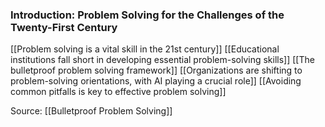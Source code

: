 ### Introduction: Problem Solving for the Challenges of the Twenty-First Century

[[Problem solving is a vital skill in the 21st century]]
[[Educational institutions fall short in developing essential problem-solving skills]]
[[The bulletproof problem solving framework]]
[[Organizations are shifting to problem-solving orientations, with AI playing a crucial role]]
[[Avoiding common pitfalls is key to effective problem solving]]


Source: [[Bulletproof Problem Solving]]